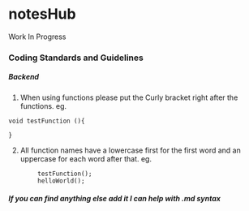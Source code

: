 # notesHub
Work In Progress

### Coding Standards and Guidelines
##### Backend
1. When using functions please put the Curly bracket right after the functions.
eg.
```
void testFunction (){

}
```
2. All function names have a lowercase first for the first word and an
uppercase for each word after that.
eg.
```
		testFunction();
		helloWorld();
```
##### If you can find anything else add it I can help with .md syntax
